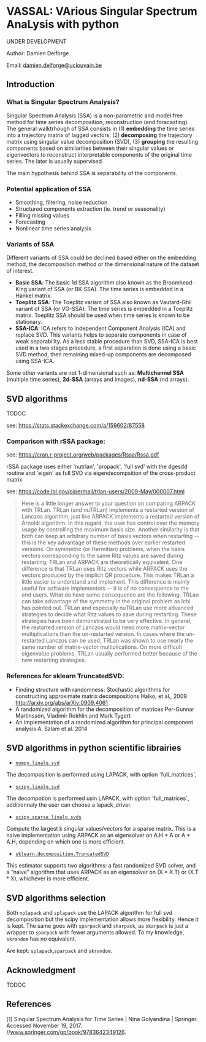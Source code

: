 # VASSAL: VArious Singular Spectrum AnaLysis with python

UNDER DEVELOPMENT

Author: Damien Delforge

Email: damien.delforge@uclouvain.be


## Introduction

### What is Singular Spectrum Analysis?

Singular Spectrum Analysis (SSA) is a non-parametric and model free method for time series decomposition, reconstruction (and foracasting). The general walktrhough of SSA consists in (1) **embedding** the time series into a trajectory matrix of lagged vectors, (2) **decomposing** the trajectory matrix using singular value decomposition (SVD), (3) **grouping** the resulting components based on similarities between their singular values or eigenvectors to reconstruct interpretable components of the original time series. The later is usually supervised.

The main hypothesis behind SSA is separability of the components.

### Potential application of SSA

* Smoothing, filtering, noise reduction
* Structured components extraction (ie. trend or seasonality)
* Filling missing values
* Forecasting
* Nonlinear time series analysis

### Variants of SSA

Different variants of SSA could be declined based either on the embedding method, the decomposition method or the dimensional nature of the dataset of interest.

* **Basic SSA**: The basic 1d SSA algorithm also known as the Broomhead-King variant of SSA (or BK-SSA). The time series is embedded in a Hankel matrix.
* **Toeplitz SSA**: The Toeplitz variant of SSA also known as Vautard-Ghil variant of SSA (or VG-SSA). The time series is embedded in a Toeplitz matrix. Toeplitz SSA should be used when time series is known to be stationary.
* **SSA-ICA**: ICA refers to Independent Component Analysis (ICA) and replace SVD. This variants helps to separate components in case of weak separability. As a less stable procedure than SVD, SSA-ICA is best used in a two stages procedure, a first separation is done using a basic SVD method, then remaining mixed-up components are decomposed using SSA-ICA.

Some other variants are not 1-dimensional such as: **Multichannel SSA** (multiple time series), **2d-SSA** (arrays and images), **nd-SSA** (nd arrays).

## SVD algorithms
TODOC

see: https://stats.stackexchange.com/a/159602/87558

### Comparison with rSSA package: 
see: https://cran.r-project.org/web/packages/Rssa/Rssa.pdf

rSSA package uses either 'nutrlan', 'propack', 'full svd' with the dgesdd routine
and 'eigen' as full SVD via eigendecompsition of the cross-product matrix

see: https://code.lbl.gov/pipermail/trlan-users/2009-May/000007.html

>Here is a little longer answer to your question on comparing ARPACK 
with TRLan.  TRLan (and nuTRLan) implements a restarted version of 
Lanczos algorithm, just like ARPACK implements a restarted version of 
Arnoldi algorithm.  In this regard, the user has control over the 
memory usage by controlling the maximum basis size.  Another 
similarity is that both can keep an arbitrary number of basis vectors 
when restarting -- this is the key advantage of these methods over 
earlier restarted versions.
On symmetric (or Hermitian) problems, when the basis vectors 
corresponding to the same Ritz values are saved during restarting, 
TRLan and ARPACK are theoretically equivalent.  One difference is that 
TRLan uses Ritz vectors while ARPACK uses the vectors produced by the 
implicit QR procedure.  This makes TRLan a little easier to understand 
and implement.  This difference is mainly useful for software 
implementors -- it is of no consequence to the end users.
What do have some consequence are the following.  TRLan can take 
advantage of the symmetry in the original problem as Ichi has pointed 
out.  TRLan and especially nuTRLan use more advanced strategies to 
decide what Ritz values to save during restarting.  These strategies 
have been demonstrated to be very effective.  In general, the 
restarted version of Lanczos would need more matrix-vector 
multiplications than the un-restarted version.  In cases where the 
un-restarted Lanczos can be used, TRLan was shown to use nearly the 
same number of matrix-vector multiplications.  On more difficult 
eigenvalue problems, TRLan usually performed better because of the new 
restarting strategies.

### References for sklearn TruncatedSVD:   

* Finding structure with randomness: Stochastic algorithms for constructing
  approximate matrix decompositions
  Halko, et al., 2009 http://arxiv.org/abs/arXiv:0909.4061
* A randomized algorithm for the decomposition of matrices
  Per-Gunnar Martinsson, Vladimir Rokhlin and Mark Tygert
* An implementation of a randomized algorithm for principal component
  analysis
  A. Szlam et al. 2014

## SVD algorithms in python scientific librairies

* [`numpy.linalg.svd`](https://docs.scipy.org/doc/numpy-1.13.0/reference/generated/numpy.linalg.svd.html)

The decomposition is performed using LAPACK, with option ´full_matrices´, 

* [`scipy.linalg.svd`](https://docs.scipy.org/doc/scipy/reference/generated/scipy.linalg.svd.html)

The decompotion is performed usin LAPACK, with option ´full_matrices´, additionnaly the user can choose a lapack_driver.

* [`scipy.sparse.linalg.svds`](https://docs.scipy.org/doc/scipy/reference/generated/scipy.sparse.linalg.svds.html)

Compute the largest k singular values/vectors for a sparse matrix. This is a naive implementation using ARPACK as an eigensolver on A.H * A or A * A.H, depending on which one is more efficient.

* [`sklearn.decomposition.TruncatedSVD`](http://scikit-learn.org/stable/modules/generated/sklearn.decomposition.TruncatedSVD.html#sklearn.decomposition.TruncatedSVD)

This estimator supports two algorithms: a fast randomized SVD solver, and a “naive” algorithm that uses ARPACK as an eigensolver on (X * X.T) or (X.T * X), whichever is more efficient.

## SVD algorithms selection

Both `nplapack` and `splapack` use the LAPACK algorithm for full svd decomposition but the scipy implementation allows more flexibility. Hence it is kept. The same goes with `sparpack` and `skarpack`, as `skarpack` is just a wrapper to `sparpack` with fewer arguments allowed. To my knowledge, `skrandom` has no equivalent. 

Are kept: `splapack`,`sparpack` and `skrandom`.








## Acknowledgment

TODOC

## References

[1] Singular Spectrum Analysis for Time Series | Nina Golyandina | Springer. Accessed November 19, 2017. //www.springer.com/gp/book/9783642349126.
